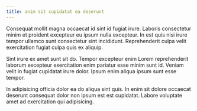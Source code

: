 ```yaml
---
title: anim sit cupidatat ea deserunt
---
```


Consequat mollit magna occaecat id sint id fugiat irure. Laboris consectetur minim et proident excepteur eu ipsum nulla excepteur. In est quis nisi irure tempor ullamco sunt consectetur sint incididunt. Reprehenderit culpa velit exercitation fugiat culpa quis ex aliquip.

Sint irure ex amet sunt sit do. Tempor excepteur enim Lorem reprehenderit laborum excepteur exercitation enim pariatur esse minim sunt id. Veniam velit in fugiat cupidatat irure dolor. Ipsum enim aliqua ipsum sunt esse tempor.

In adipisicing officia dolor ea do aliqua sint quis. In enim sit dolore occaecat deserunt consequat dolor non ipsum est est cupidatat. Labore voluptate amet ad exercitation qui adipisicing.